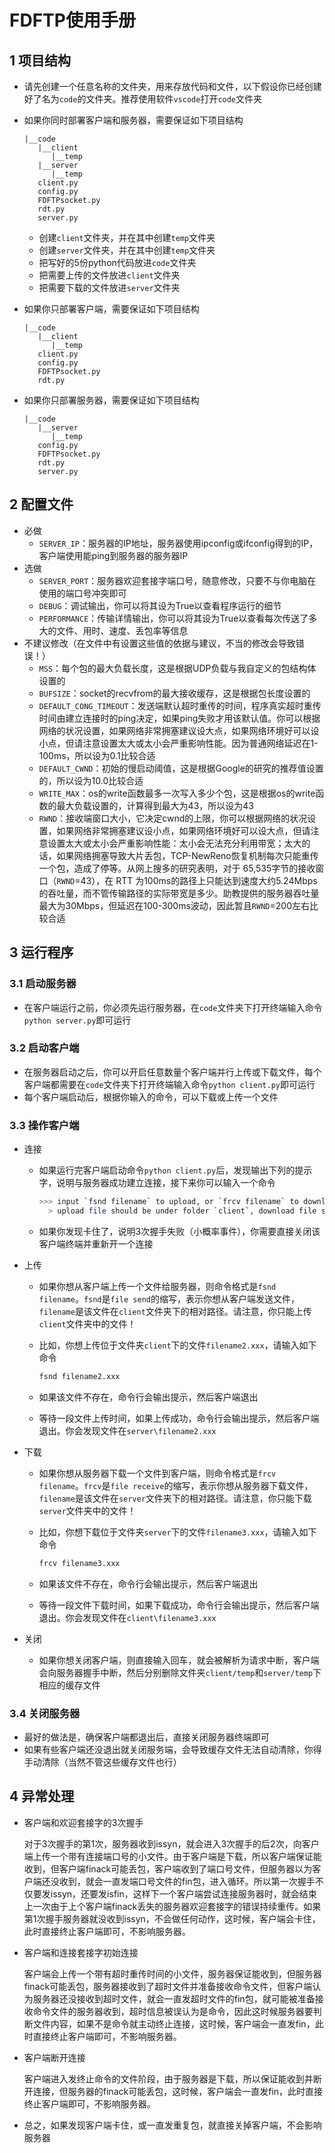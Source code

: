 # FDFTP使用手册

## 1 项目结构

- 请先创建一个任意名称的文件夹，用来存放代码和文件，以下假设你已经创建好了名为`code`的文件夹。推荐使用软件`vscode`打开`code`文件夹

- 如果你同时部署客户端和服务器，需要保证如下项目结构

  ```plain
  |__code
     |__client
        |__temp
     |__server
        |__temp
     client.py
     config.py
     FDFTPsocket.py
     rdt.py
     server.py
  ```

  - 创建`client`文件夹，并在其中创建`temp`文件夹
  - 创建`server`文件夹，并在其中创建`temp`文件夹
  - 把写好的5份python代码放进`code`文件夹
  - 把需要上传的文件放进`client`文件夹
  - 把需要下载的文件放进`server`文件夹

- 如果你只部署客户端，需要保证如下项目结构

  ``` plain
  |__code
     |__client
        |__temp
     client.py
     config.py
     FDFTPsocket.py
     rdt.py
  ```

- 如果你只部署服务器，需要保证如下项目结构

  ``` plain
  |__code
     |__server
        |__temp
     config.py
     FDFTPsocket.py
     rdt.py
     server.py
  ```

## 2 配置文件

- 必做
  - `SERVER_IP`：服务器的IP地址，服务器使用ipconfig或ifconfig得到的IP，客户端使用能ping到服务器的服务器IP
- 选做
  - `SERVER_PORT`：服务器欢迎套接字端口号，随意修改，只要不与你电脑在使用的端口号冲突即可
  - `DEBUG`：调试输出，你可以将其设为True以查看程序运行的细节
  - `PERFORMANCE`：传输详情输出，你可以将其设为True以查看每次传送了多大的文件、用时、速度、丢包率等信息
- 不建议修改（在文件中有设置这些值的依据与建议，不当的修改会导致错误！）
  - `MSS`：每个包的最大负载长度，这是根据UDP负载与我自定义的包结构体设置的
  - `BUFSIZE`：socket的recvfrom的最大接收缓存，这是根据包长度设置的
  - `DEFAULT_CONG_TIMEOUT`：发送端默认超时重传的时间，程序真实超时重传时间由建立连接时的ping决定，如果ping失败才用该默认值。你可以根据网络的状况设置，如果网络非常拥塞建议设大点，如果网络环境好可以设小点，但请注意设置太大或太小会严重影响性能。因为普通网络延迟在1-100ms，所以设为0.1比较合适
  - `DEFAULT_CWND`：初始的慢启动阈值，这是根据Google的研究的推荐值设置的，所以设为10.0比较合适
  - `WRITE_MAX`：os的write函数最多一次写入多少个包，这是根据os的write函数的最大负载设置的，计算得到最大为43，所以设为43
  - `RWND`：接收端窗口大小，它决定cwnd的上限，你可以根据网络的状况设置，如果网络非常拥塞建议设小点，如果网络环境好可以设大点，但请注意设置太大或太小会严重影响性能：太小会无法充分利用带宽；太大的话，如果网络拥塞导致大片丢包，TCP-NewReno恢复机制每次只能重传一个包，造成了停等。从网上搜多的研究表明，对于 65,535字节的接收窗口（`RWND`=43），在 RTT 为100ms的路径上只能达到速度大约5.24Mbps的吞吐量，而不管传输路径的实际带宽是多少。助教提供的服务器吞吐量最大为30Mbps，但延迟在100-300ms波动，因此暂且`RWND`=200左右比较合适

## 3 运行程序

### 3.1 启动服务器

- 在客户端运行之前，你必须先运行服务器，在`code`文件夹下打开终端输入命令`python server.py`即可运行

### 3.2 启动客户端

- 在服务器启动之后，你可以开启任意数量个客户端并行上传或下载文件，每个客户端都需要在`code`文件夹下打开终端输入命令`python client.py`即可运行
- 每个客户端启动后，根据你输入的命令，可以下载或上传一个文件

### 3.3 操作客户端

- 连接

  - 如果运行完客户端启动命令`python client.py`后，发现输出下列的提示字，说明与服务器成功建立连接，接下来你可以输入一个命令

    ``` bash
    >>> input `fsnd filename` to upload, or `frcv filename` to download, or nothing to exit:)
      > upload file should be under folder `client`, download file should be under folder `server`
    ```

  - 如果你发现卡住了，说明3次握手失败（小概率事件），你需要直接关闭该客户端终端并重新开一个连接

- 上传

  - 如果你想从客户端上传一个文件给服务器，则命令格式是`fsnd filename`。`fsnd`是`file send`的缩写，表示你想从客户端发送文件，`filename`是该文件在`client`文件夹下的相对路径。请注意，你只能上传`client`文件夹中的文件！

  - 比如，你想上传位于文件夹`client`下的文件`filename2.xxx`，请输入如下命令

    ``` bash
    fsnd filename2.xxx
    ```

  - 如果该文件不存在，命令行会输出提示，然后客户端退出

  - 等待一段文件上传时间，如果上传成功，命令行会输出提示，然后客户端退出。你会发现文件在`server\filename2.xxx`

- 下载

  - 如果你想从服务器下载一个文件到客户端，则命令格式是`frcv filename`。`frcv`是`file receive`的缩写，表示你想从服务器下载文件，`filename`是该文件在`server`文件夹下的相对路径。请注意，你只能下载`server`文件夹中的文件！

  - 比如，你想下载位于文件夹`server`下的文件`filename3.xxx`，请输入如下命令

    ``` bash
    frcv filename3.xxx
    ```

  - 如果该文件不存在，命令行会输出提示，然后客户端退出

  - 等待一段文件下载时间，如果下载成功，命令行会输出提示，然后客户端退出。你会发现文件在`client\filename3.xxx`

- 关闭

  - 如果你想关闭客户端，则直接输入回车，就会被解析为请求中断，客户端会向服务器握手中断，然后分别删除文件夹`client/temp`和`server/temp`下相应的缓存文件

### 3.4 关闭服务器

 - 最好的做法是，确保客户端都退出后，直接关闭服务器终端即可
 - 如果有些客户端还没退出就关闭服务端，会导致缓存文件无法自动清除，你得手动清除（当然不管这些缓存文件也行）

## 4 异常处理

- 客户端和欢迎套接字的3次握手

  对于3次握手的第1次，服务器收到issyn，就会进入3次握手的后2次，向客户端上传一个带有连接端口号的小文件。由于客户端是下载，所以客户端保证能收到，但客户端finack可能丢包，客户端收到了端口号文件，但服务器以为客户端还没收到，就会一直发端口号文件的fin包，进入循环。所以第一次握手不仅要发issyn，还要发isfin，这样下一个客户端尝试连接服务器时，就会结束上一次由于上个客户端finack丢失的服务器欢迎套接字的错误持续重传。如果第1次握手服务器就没收到issyn，不会做任何动作，这时候，客户端会卡住，此时直接终止客户端即可，不影响服务器。

- 客户端和连接套接字初始连接

  客户端会上传一个带有超时重传时间的小文件，服务器保证能收到，但服务器finack可能丢包，服务器接收到了超时文件并准备接收命令文件，但客户端认为服务器还没接收到超时文件，就会一直发超时文件的fin包，就可能被准备接收命令文件的服务器收到，超时信息被误认为是命令，因此这时候服务器要判断文件内容，如果不是命令就主动终止连接，这时候，客户端会一直发fin，此时直接终止客户端即可，不影响服务器。

- 客户端断开连接

  客户端进入发终止命令的文件阶段，由于服务器是下载，所以保证能收到并断开连接，但服务器的finack可能丢包，这时候，客户端会一直发fin，此时直接终止客户端即可，不影响服务器。

- 总之，如果发现客户端卡住，或一直发重复包，就直接关掉客户端，不会影响服务器